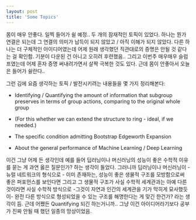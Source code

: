 ```yaml
---
layout: post
title: 'Some Topics'
---
```


몸이 매우 안좋다. 일찍 들어가 쉴 예정.. 두 개의 잠재적인 토픽이 있었다. 하나는 뭔가 연결은 되는데 그 연결의 의미가 납득이 되지 않았고 / 아직 이해가 되지 않았다. 다른 하나는 더 구체적인 아이디어였는데 어제 원래 생각했던 직관대로의 증명은 안될 것 같다는 걸 확인함. 기분이 다운된 건 아니고 오히려 후련했음.. 그리고 이번주 매우매우 슬럼프였는데 어제 혼자 증명 써내려가면서 살짝 극복한 것도 있다. 근데 몸이 안좋아서 오늘은 들어가 쉴란다..

그런 김에 요즘 생각하는 토픽 / 발전시키려는 내용들을 몇 가지 정리해본다: 

- Identifying / Quantifying the amount of information that subgroup preserves in terms of group actions, comparing to the original whole group

- (For this whether we can extend the structure to ring - ideal, if we needed.)

- The specific condition admitting Bootstrap Edgeworth Expansion

- About the general performance of Machine Learning / Deep Learning

이건 그냥 어제 든 생각인데 예를 들어 딥러닝이나 머신러닝의 성능이 좋은 수학적 이유를 묻는 게 과연 옳은 질문인가? 하는 생각이 들었다. 그러니까 딥러닝이나 머신러닝이 - 뉴럴 네트워크의 형식으로 - 이미 존재하는, 성능이 좋은 생물적 구조를 모방함으로써 좋은 퍼포먼스를 보인다면 그리고 그 생물적 구조가 사실 수학적 세계관과는 아예 다른 것이라면 사실 수학적 방식으로 -그것이 자연과 인간의 세계관을 기가 막히게 묘사했듯이- 완전 다른 방식으로 형성되었을 수 있는 구조를 해명한다는 게 맞긴 한건가? 라는 생각이 듬. 근데 어쨌든 Quantifying 되긴 하는거니까.. 그냥 이건 아이디어라기보다 공부가 진짜 안될 때 했던 일종의 망상이었음.
